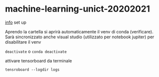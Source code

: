 # machine-learning-unict-20202021
[info](https://techbrij.com/setup-tensorflow-jupyter-notebook-vscode-deep-learning) set up

Aprendo la cartella si aprirà automaticamente il venv di conda (verificare). Sarà sincronizzato anche visual studio (utilizzato per notebook jupiter) per disabilitare il venv

`deactivate` o `conda deactivate`


attivare tensorboard da terminale

`tensroboard --logdir logs`